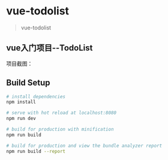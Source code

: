 # vue-todolist

> vue-todolist


## vue入门项目--TodoList

项目截图：



## Build Setup

``` bash
# install dependencies
npm install

# serve with hot reload at localhost:8080
npm run dev

# build for production with minification
npm run build

# build for production and view the bundle analyzer report
npm run build --report
```

